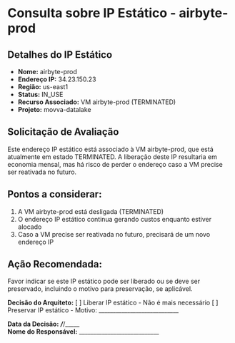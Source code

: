 # Consulta sobre IP Estático - airbyte-prod

## Detalhes do IP Estático

- **Nome:** airbyte-prod
- **Endereço IP:** 34.23.150.23
- **Região:** us-east1
- **Status:** IN_USE
- **Recurso Associado:** VM airbyte-prod (TERMINATED)
- **Projeto:** movva-datalake

## Solicitação de Avaliação

Este endereço IP estático está associado à VM airbyte-prod, que está atualmente em estado TERMINATED. A liberação deste IP resultaria em economia mensal, mas há risco de perder o endereço caso a VM precise ser reativada no futuro.

## Pontos a considerar:

1. A VM airbyte-prod está desligada (TERMINATED)
2. O endereço IP estático continua gerando custos enquanto estiver alocado
3. Caso a VM precise ser reativada no futuro, precisará de um novo endereço IP

## Ação Recomendada:

Favor indicar se este IP estático pode ser liberado ou se deve ser preservado, incluindo o motivo para preservação, se aplicável.

**Decisão do Arquiteto:**
[ ] Liberar IP estático - Não é mais necessário
[ ] Preservar IP estático - Motivo: ____________________________

**Data da Decisão:** ___/___/_____  
**Nome do Responsável:** ____________________________
